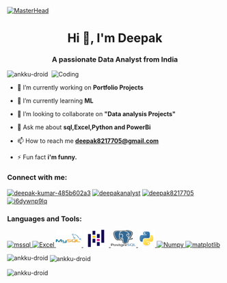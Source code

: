 [![MasterHead](https://user-images.githubusercontent.com/74038190/225813708-98b745f2-7d22-48cf-9150-083f1b00d6c9.gif)](https://www.linkedin.com/in/deepak-kumar-485b602a3/)
<h1 align="center">Hi 👋, I'm Deepak</h1>
<h3 align="center">A passionate Data Analyst from India</h3>
<img align="right" alt="Coding" width="400" src="https://cdn.dribbble.com/users/239755/screenshots/3019824/dave_coding_dribbble.gif">

<p align="left"> <img src="https://komarev.com/ghpvc/?username=ankku-droid&label=Profile%20views&color=0e75b6&style=flat" alt="ankku-droid" /> </p>

- 🔭 I’m currently working on **Portfolio Projects**

- 🌱 I’m currently learning **ML**

- 👯 I’m looking to collaborate on **"Data analysis Projects"**

- 💬 Ask me about **sql,Excel,Python and PowerBi**

- 📫 How to reach me **deepak8217705@gmail.com**

- ⚡ Fun fact **i'm funny.**

<h3 align="left">Connect with me:</h3>
<p align="left">
<a href="https://linkedin.com/in/deepak-kumar-485b602a3" target="blank"><img align="center" src="https://raw.githubusercontent.com/rahuldkjain/github-profile-readme-generator/master/src/images/icons/Social/linked-in-alt.svg" alt="deepak-kumar-485b602a3" height="30" width="40" /></a>
<a href="https://instagram.com/deepakanalyst" target="blank"><img align="center" src="https://raw.githubusercontent.com/rahuldkjain/github-profile-readme-generator/master/src/images/icons/Social/instagram.svg" alt="deepakanalyst" height="30" width="40" /></a>
<a href="https://www.hackerrank.com/deepak8217705" target="blank"><img align="center" src="https://raw.githubusercontent.com/rahuldkjain/github-profile-readme-generator/master/src/images/icons/Social/hackerrank.svg" alt="deepak8217705" height="30" width="40" /></a>
<a href="https://www.leetcode.com/i6dywnp9lq" target="blank"><img align="center" src="https://raw.githubusercontent.com/rahuldkjain/github-profile-readme-generator/master/src/images/icons/Social/leet-code.svg" alt="i6dywnp9lq" height="30" width="40" /></a>
</p>

<h3 align="left">Languages and Tools:</h3>

<p align="left"> <a href="https://www.microsoft.com/en-us/sql-server" target="_blank" rel="noreferrer"> <img src="https://www.svgrepo.com/show/303229/microsoft-sql-server-logo.svg" alt="mssql" width="60" height="40"/> </a> 
  <a href="https://www.microsoft.com/en-in/microsoft-365/excel" target="_blank" rel="noreferrer"> <img src="https://www.svgrepo.com/show/373590/excel2.svg" alt="Excel" width="40" height="40"/> 
  <a href="https://www.mysql.com/" target="_blank" rel="noreferrer"> <img src="https://raw.githubusercontent.com/devicons/devicon/master/icons/mysql/mysql-original-wordmark.svg" alt="mysql" width="60" height="40"/> </a>
  <a href="https://pandas.pydata.org/" target="_blank" rel="noreferrer"> <img src="https://raw.githubusercontent.com/devicons/devicon/2ae2a900d2f041da66e950e4d48052658d850630/icons/pandas/pandas-original.svg" alt="pandas" width="60" height="40"/> </a>
  <a href="https://www.postgresql.org" target="_blank" rel="noreferrer"> <img src="https://raw.githubusercontent.com/devicons/devicon/master/icons/postgresql/postgresql-original-wordmark.svg" alt="postgresql" width="60" height="40"/> </a>
  <a href="https://www.python.org" target="_blank" rel="noreferrer"> <img src="https://raw.githubusercontent.com/devicons/devicon/master/icons/python/python-original.svg" alt="python" width="40" height="40"/>
  <a href="https://numpy.org/" target="_blank" rel="noreferrer"> <img src="https://numpy.org/images/logo.svg" alt="Numpy" width="60" height="40"/>  
   <a href="https://matplotlib.org/" target="_blank" rel="noreferrer"> <img src="https://matplotlib.org/_static/logo_dark.svg" alt="matplotlib" width="60" height="40"/>  
    
  </a> 
</p>

<p><img align="left" src="https://github-readme-stats.vercel.app/api/top-langs?username=ankku-droid&show_icons=true&locale=en&layout=compact" alt="ankku-droid" /></p>

<p>&nbsp;<img align="center" src="https://github-readme-stats.vercel.app/api?username=ankku-droid&show_icons=true&locale=en" alt="ankku-droid" /></p>

<p><img align="center" src="https://github-readme-streak-stats.herokuapp.com/?user=ankku-droid&" alt="ankku-droid" /></p>
